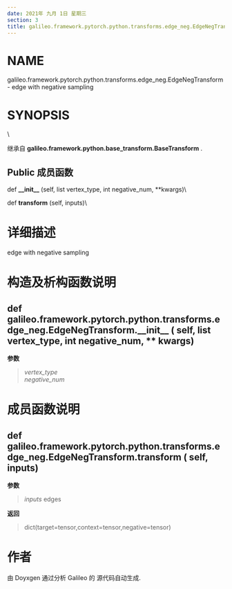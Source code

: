 ```yaml
---
date: 2021年 九月 1日 星期三
section: 3
title: galileo.framework.pytorch.python.transforms.edge_neg.EdgeNegTransform
---
```


# NAME

galileo.framework.pytorch.python.transforms.edge_neg.EdgeNegTransform -
edge with negative sampling

# SYNOPSIS

\

继承自 **galileo.framework.python.base_transform.BaseTransform** .

## Public 成员函数

def **\_\_init\_\_** (self, list vertex_type, int negative_num,
\*\*kwargs)\

def **transform** (self, inputs)\

# 详细描述

edge with negative sampling

# 构造及析构函数说明

## def galileo.framework.pytorch.python.transforms.edge_neg.EdgeNegTransform.\_\_init\_\_ ( self, list vertex_type, int negative_num, \*\* kwargs)

**参数**

> *vertex_type*\
> *negative_num*

# 成员函数说明

## def galileo.framework.pytorch.python.transforms.edge_neg.EdgeNegTransform.transform ( self, inputs)

**参数**

> *inputs* edges

**返回**

> dict(target=tensor,context=tensor,negative=tensor)

# 作者

由 Doyxgen 通过分析 Galileo 的 源代码自动生成.
